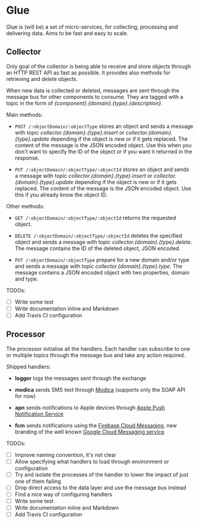 Glue
====

Glue is (will be) a set of micro-services, for collecting, processing and
 delivering data. Aims to be fast and easy to scale.

Collector
---------

Only goal of the collector is being able to receive and store objects 
 through an HTTP REST API as fast as possible. It provides also methods 
 for retrieving and delete objects.

When new data is collected or deleted, messages are sent through the
 message bus for other components to consume. They are tagged with a topic
 in the form of *{component}.{domain}.{type}.{description}*.

Main methods:

- `POST /:objectDomain/:objectType` stores an object and sends a
  message with topic *collector.{domain}.{type}.insert* or 
  *collector.{domain}.{type}.update* depending if the object is new or if
  it gets replaced. The content of the message is the JSON encoded object.
  Use this when you don't want to specify the ID of the object or if you
  want it returned in the response.

- `PUT /:objectDomain/:objectType/:objectId` stores an object and sends a
  message with topic *collector.{domain}.{type}.insert* or 
  *collector.{domain}.{type}.update* depending if the object is new or if
  it gets replaced. The content of the message is the JSON encoded object.
  Use this if you already know the object ID.

Other methods:

- `GET /:objectDomain/:objectType/:objectId` returns the requested object.

- `DELETE /:objectDomain/:objectType/:objectId` deletes the specified object
  and sends a message with topic *collector.{domain}.{type}.delete*. The 
  message contains the ID of the deleted object, JSON encoded.

- `PUT /:objectDomain/:objectType` prepare for a new domain and/or type and
  sends a message with topic *collector.{domain}.{type}.type*. The message
  contains a JSON encoded object with two properties, domain and type.

TODOs:

- [ ] Write some test
- [ ] Write documentation inline and Markdown
- [ ] Add Travis CI configuration
 
Processor
---------

The processor initialise all the handlers. Each handler can subscribe to
 one or multiple topics through the message bus and take any action
 required.
 
Shipped handlers:

- **logger** logs the messages sent through the exchange

- **modica** sends SMS text through [Modica](http://www.modicagroup.com/)
  (supports only the SOAP API for now)

- **apn** sends notifications to Apple devices through 
  [Apple Push Notification Service](https://developer.apple.com/notifications/)

- **fcm** sends notifications using the 
  [Firebase Cloud Messaging](https://firebase.google.com/docs/cloud-messaging/),
  new branding of the well known 
  [Google Cloud Messaging service](https://firebase.google.com/support/faq/#gcm-fcm)

TODOs:

- [ ] Improve naming convention, it's not clear
- [ ] Allow specifying what handlers to load through environment or 
  configuration
- [ ] Try and isolate the processes of the handler to lower the impact
  of just one of them failing
- [ ] Drop direct access to the data layer and use the message bus instead
- [ ] Find a nice way of configuring handlers
- [ ] Write some test
- [ ] Write documentation inline and Markdown
- [ ] Add Travis CI configuration
